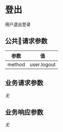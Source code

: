 # 登出

用户退出登录

## 公共请求参数

|参数          |值
|-------------|-------
|method       |user.logout

## 业务请求参数

*无*

## 业务响应参数

*无*
